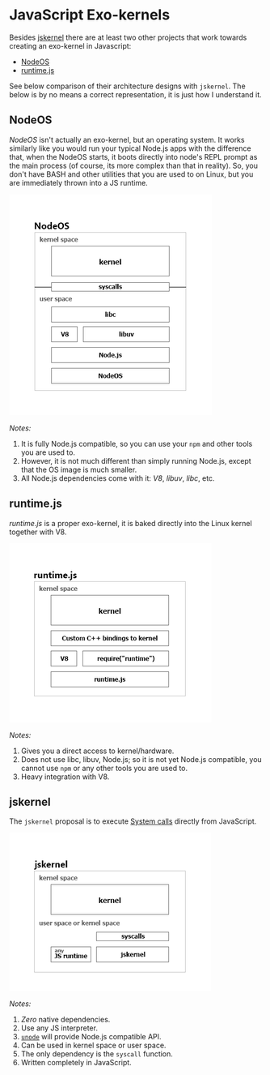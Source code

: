 # JavaScript Exo-kernels

Besides [jskernel](../README.md) there are at least two other projects that
work towards creating an exo-kernel in Javascript:

 - [NodeOS](https://node-os.com/)
 - [runtime.js](http://runtimejs.org/)

See below comparison of their architecture designs with `jskernel`. The
below is by no means a correct representation, it is just how I understand it.

## NodeOS

*NodeOS* isn't actually an exo-kernel, but an operating system. It works similarly
like you would run your typical Node.js apps with the difference that, when the NodeOS
starts, it boots directly into node's REPL prompt as the main process (of course, its more complex than that in reality). So, you
don't have BASH and other utilities that you are used to on Linux, but you
are immediately thrown into a JS runtime.

![NodeOS](./nodeos.gif)

*Notes:*

 1. It is fully Node.js compatible, so you can use your `npm` and other tools
 you are used to.
 2. However, it is not much different than simply running Node.js, except that the OS image is much smaller.
 3. All Node.js dependencies come with it: *V8*, *libuv*, *libc*, etc.

## runtime.js

*runtime.js* is a proper exo-kernel, it is baked directly into the Linux kernel together
with V8.

![runtime.js](./runtimejs.gif)

*Notes:*

 1. Gives you a direct access to kernel/hardware.
 1. Does not use libc, libuv, Node.js; so it is not yet Node.js compatible,
 you cannot use `npm` or any other tools you are used to.
 2. Heavy integration with V8.

## jskernel

The `jskernel` proposal is to execute [System calls](https://en.wikipedia.org/wiki/System_call)
directly from JavaScript.

![jskernel](./jskernel.gif)

*Notes:*
 1. *Zero* native dependencies.
 2. Use any JS interpreter.
 3. [`unode`](http://www.npmjs.com/package/unode) will provide Node.js compatible API.
 4. Can be used in kernel space or user space.
 5. The only dependency is the `syscall` function.
 6. Written completely in JavaScript.
